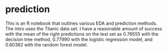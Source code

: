 # prediction
This is an R notebook that outlines various EDA and prediction methods.  The intro uses the Titanic data set. I have a reasonable amount of success with the mean of the right predictions on the test set as 0.76555 with the decision tree method, 0.77990 with the logistic regression model, and 0.80382 with the random forest model.
